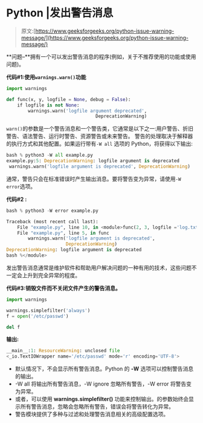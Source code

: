 # Python |发出警告消息

> 原文:[https://www.geeksforgeeks.org/python-issue-warning-message/](https://www.geeksforgeeks.org/python-issue-warning-message/)

**问题–**拥有一个可以发出警告消息的程序(例如，关于不推荐使用的功能或使用问题)。

**代码#1:使用`warnings.warn()`功能**

```py
import warnings

def func(x, y, logfile = None, debug = False):
    if logfile is not None:
        warnings.warn('logfile argument deprecated', 
                                 DeprecationWarning)
```

`warn()`的参数是一个警告消息和一个警告类，它通常是以下之一:用户警告、折旧警告、语法警告、运行时警告、资源警告或未来警告。
警告的处理取决于解释器的执行方式和其他配置。如果运行带有`-W all` 选项的 Python，将获得以下输出:

```py
bash % python3 -W all example.py
example.py:5: DeprecationWarning: logfile argument is deprecated
 warnings.warn('logfile argument is deprecated', DeprecationWarning) 
```

通常，警告只会在标准错误时产生输出消息。要将警告变为异常，请使用`-W error`选项。

**代码#2 :**

```py
bash % python3 -W error example.py

Traceback (most recent call last):
    File "example.py", line 10, in <module>func(2, 3, logfile ='log.txt')
    File "example.py", line 5, in func
        warnings.warn('logfile argument is deprecated', 
                      DeprecationWarning)
DeprecationWarning: logfile argument is deprecated
bash %</module> 
```

发出警告消息通常是维护软件和帮助用户解决问题的一种有用的技术，这些问题不一定会上升到完全异常的程度。

**代码#3:销毁文件而不关闭文件产生的警告消息。**

```py
import warnings

warnings.simplefilter('always')
f = open('/etc/passwd')

del f
```

**输出:**

```py
__main__:1: ResourceWarning: unclosed file 
<_io.TextIOWrapper name='/etc/passwd' mode='r' encoding='UTF-8'> 
```

*   默认情况下，不会显示所有警告消息。Python 的 **-W** 选项可以控制警告消息的输出。
*   -W all 将输出所有警告消息，-W ignore 忽略所有警告，-W error 将警告变为异常。
*   或者，可以使用 **warnings.simplefilter()** 功能来控制输出。的参数始终会显示所有警告消息，忽略会忽略所有警告，错误会将警告转化为异常。
*   警告模块提供了多种与过滤和处理警告消息相关的高级配置选项。